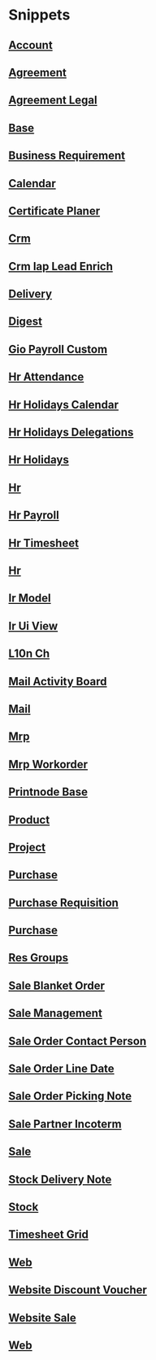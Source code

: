 # Snippets
## [Account](account.md)
## [Agreement](agreement.md)
## [Agreement Legal](agreement_legal.md)
## [Base](base.md)
## [Business Requirement](business_requirement.md)
## [Calendar](calendar.md)
## [Certificate Planer](certificate_planer.md)
## [Crm](crm.md)
## [Crm Iap Lead Enrich](crm_iap_lead_enrich.md)
## [Delivery](delivery.md)
## [Digest](digest.md)
## [Gio Payroll Custom](gio_payroll_custom.md)
## [Hr Attendance](hr_attendance.md)
## [Hr Holidays Calendar](hr_holidays_calendar.md)
## [Hr Holidays Delegations](hr_holidays_delegations.md)
## [Hr Holidays](hr_holidays.md)
## [Hr](hr.md)
## [Hr Payroll](hr_payroll.md)
## [Hr Timesheet](hr_timesheet.md)
## [Hr](hr.md)
## [Ir Model](ir_model.md)
## [Ir Ui View](ir_ui_view.md)
## [L10n Ch](l10n_ch.md)
## [Mail Activity Board](mail_activity_board.md)
## [Mail](mail.md)
## [Mrp](mrp.md)
## [Mrp Workorder](mrp_workorder.md)
## [Printnode Base](printnode_base.md)
## [Product](product.md)
## [Project](project.md)
## [Purchase](purchase.md)
## [Purchase Requisition](purchase_requisition.md)
## [Purchase](purchase.md)
## [Res Groups](res_groups.md)
## [Sale Blanket Order](sale_blanket_order.md)
## [Sale Management](sale_management.md)
## [Sale Order Contact Person](sale_order_contact_person.md)
## [Sale Order Line Date](sale_order_line_date.md)
## [Sale Order Picking Note](sale_order_picking_note.md)
## [Sale Partner Incoterm](sale_partner_incoterm.md)
## [Sale](sale.md)
## [Stock Delivery Note](stock_delivery_note.md)
## [Stock](stock.md)
## [Timesheet Grid](timesheet_grid.md)
## [Web](web.md)
## [Website Discount Voucher](website_discount_voucher.md)
## [Website Sale](website_sale.md)
## [Web](web.md)
